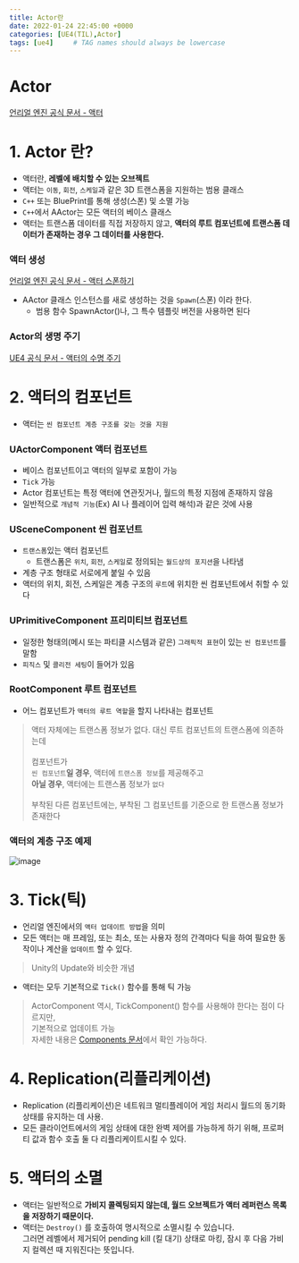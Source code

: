 ```yaml
---
title: Actor란
date: 2022-01-24 22:45:00 +0000
categories: [UE4(TIL),Actor]
tags: [ue4]     # TAG names should always be lowercase
---
```


Actor
===

[언리얼 엔진 공식 문서 - 액터](https://docs.unrealengine.com/4.27/ko/ProgrammingAndScripting/ProgrammingWithCPP/UnrealArchitecture/Actors/)

# 1. Actor 란?

- 액터란, **레벨에 배치할 수 있는 오브젝트**
- 액터는 `이동`, `회전`, `스케일`과 같은 3D 트랜스폼을 지원하는 범용 클래스
- `C++` 또는 BluePrint를 통해 생성(스폰) 및 소멸 가능
- `C++`에서 AActor는 모든 액터의 베이스 클래스
- 액터는 트랜스폼 데이터를 직접 저장하지 않고, **액터의 루트 컴포넌트에 트랜스폼 데이터가 존재하는 경우 그 데이터를 사용한다.**


### 액터 생성

[언리얼 엔진 공식 문서 - 액터 스폰하기](https://docs.unrealengine.com/4.27/ko/ProgrammingAndScripting/ProgrammingWithCPP/UnrealArchitecture/Actors/Spawning/)
- AActor 클래스 인스턴스를 새로 생성하는 것을 `Spawn`(스폰) 이라 한다.
  - 범용 함수 SpawnActor()나, 그 특수 템플릿 버전을 사용하면 된다

### Actor의 생명 주기

[UE4 공식 문서 - 액터의 수명 주기](https://docs.unrealengine.com/4.27/ko/ProgrammingAndScripting/ProgrammingWithCPP/UnrealArchitecture/Actors/ActorLifecycle/)  


# 2. 액터의 컴포넌트

- 액터는 `씬 컴포넌트 계층 구조를 갖는 것을 지원`

### UActorComponent 액터 컴포넌트

- 베이스 컴포넌트이고 액터의 일부로 포함이 가능
- `Tick` 가능
- Actor 컴포넌트는 특정 액터에 연관짓거나, 월드의 특정 지점에 존재하지 않음
- 일반적으로 `개념적 기능`(Ex) AI 나 플레이어 입력 해석)과 같은 것에 사용

### USceneComponent 씬 컴포넌트

- `트랜스폼`있는 액터 컴포넌트
  - 트랜스폼은 `위치`, `회전`, `스케일`로 정의되는 `월드상의 포지션`을 나타냄
- 계층 구조 형태로 서로에게 붙일 수 있음
- 액터의 위치, 회전, 스케일은 계층 구조의 `루트`에 위치한 씬 컴포넌트에서 취할 수 있다

### UPrimitiveComponent 프리미티브 컴포넌트

- 일정한 형태의(메시 또는 파티클 시스템과 같은) `그래픽적 표현`이 있는 `씬 컴포넌트`를 말함
- `피직스` 및 `콜리전 세팅`이 들어가 있음

### RootComponent 루트 컴포넌트

- 어느 컴포넌트가 `액터의 루트 역할`을 할지 나타내는 컴포넌트 <br>
> 액터 자체에는 트랜스폼 정보가 없다. 대신 루트 컴포넌트의 트랜스폼에 의존하는데<br><br>
> 컴포넌트가<br> 
> `씬 컴포넌트`**일 경우**, 액터에 `트랜스폼 정보`를 제공해주고<br>
> **아닐 경우**, 액터에는 트랜스폼 정보가 `없다`<br><br>
> 부착된 다른 컴포넌트에는, 부착된 그 컴포넌트를 기준으로 한 트랜스폼 정보가 존재한다<br>

### 액터의 계층 구조 예제

![image](https://user-images.githubusercontent.com/48194683/131275339-41b976a5-6f43-4800-b0bf-d1c6ea07a17f.png)

# 3. Tick(틱)

- 언리얼 엔진에서의 `액터 업데이트 방법`을 의미
- 모든 액터는 매 프레임, 또는 최소, 또는 사용자 정의 간격마다 틱을 하여 필요한 동작이나 계산을 `업데이트` 할 수 있다.
> Unity의 Update와 비슷한 개념
- 액터는 모두 기본적으로 `Tick()` 함수를 통해 틱 가능
> ActorComponent 역시, TickComponent() 함수를 사용해야 한다는 점이 다르지만,<br>
> 기본적으로 업데이트 가능<br>
> 자세한 내용은 [Components 문서](https://docs.unrealengine.com/4.27/ko/ProgrammingAndScripting/ProgrammingWithCPP/UnrealArchitecture/Actors/Components/)에서 확인 가능하다.<br>

# 4. Replication(리플리케이션)

- Replication (리플리케이션)은 네트워크 멀티플레이어 게임 처리시 월드의 동기화 상태를 유지하는 데 사용.
- 모든 클라이언트에서의 게임 상태에 대한 완벽 제어를 가능하게 하기 위해, 프로퍼티 값과 함수 호출 둘 다 리플리케이트시킬 수 있다.

# 5. 액터의 소멸

- 액터는 일반적으로 **가비지 콜렉팅되지 않는데, 월드 오브젝트가 액터 레퍼런스 목록을 저장하기 때문이다.**
- 액터는 `Destroy()` 를 호출하여 명시적으로 소멸시킬 수 있습니다.   
그러면 레벨에서 제거되어 pending kill (킬 대기) 상태로 마킹, 잠시 후 다음 가비지 컬렉션 때 지워진다는 뜻입니다.
